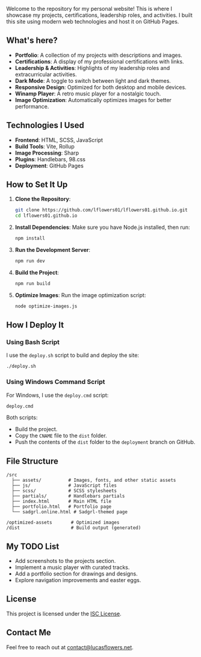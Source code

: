 
Welcome to the repository for my personal website! This is where I showcase my projects, certifications, leadership roles, and activities. I built this site using modern web technologies and host it on GitHub Pages.

## What's here?

- **Portfolio**: A collection of my projects with descriptions and images.
- **Certifications**: A display of my professional certifications with links.
- **Leadership & Activities**: Highlights of my leadership roles and extracurricular activities.
- **Dark Mode**: A toggle to switch between light and dark themes.
- **Responsive Design**: Optimized for both desktop and mobile devices.
- **Winamp Player**: A retro music player for a nostalgic touch.
- **Image Optimization**: Automatically optimizes images for better performance.

## Technologies I Used

- **Frontend**: HTML, SCSS, JavaScript
- **Build Tools**: Vite, Rollup
- **Image Processing**: Sharp
- **Plugins**: Handlebars, 98.css
- **Deployment**: GitHub Pages

## How to Set It Up

1. **Clone the Repository**:
   ```bash
   git clone https://github.com/lflowers01/lflowers01.github.io.git
   cd lflowers01.github.io
   ```

2. **Install Dependencies**:
   Make sure you have Node.js installed, then run:
   ```bash
   npm install
   ```

3. **Run the Development Server**:
   ```bash
   npm run dev
   ```

4. **Build the Project**:
   ```bash
   npm run build
   ```

5. **Optimize Images**:
   Run the image optimization script:
   ```bash
   node optimize-images.js
   ```

## How I Deploy It

### Using Bash Script
I use the `deploy.sh` script to build and deploy the site:
```bash
./deploy.sh
```

### Using Windows Command Script
For Windows, I use the `deploy.cmd` script:
```cmd
deploy.cmd
```

Both scripts:
- Build the project.
- Copy the `CNAME` file to the `dist` folder.
- Push the contents of the `dist` folder to the `deployment` branch on GitHub.

## File Structure

```
/src
  ├── assets/          # Images, fonts, and other static assets
  ├── js/              # JavaScript files
  ├── scss/            # SCSS stylesheets
  ├── partials/        # Handlebars partials
  ├── index.html       # Main HTML file
  ├── portfolio.html   # Portfolio page
  └── sadgrl.online.html # Sadgrl-themed page

/optimized-assets       # Optimized images
/dist                   # Build output (generated)
```

## My TODO List

- Add screenshots to the projects section.
- Implement a music player with curated tracks.
- Add a portfolio section for drawings and designs.
- Explore navigation improvements and easter eggs.

## License

This project is licensed under the [ISC License](LICENSE).

## Contact Me

Feel free to reach out at [contact@lucasflowers.net](mailto:contact@lucasflowers.net).
